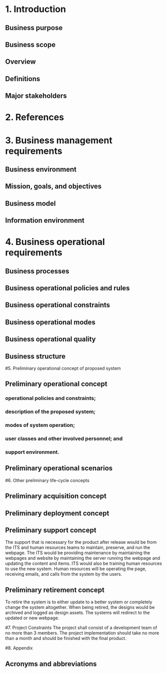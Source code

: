 # 1. Introduction
## Business purpose

## Business scope

## Overview

## Definitions 

## Major stakeholders 

# 2. References

# 3. Business management requirements
## Business environment

## Mission, goals, and objectives

## Business model

## Information environment

# 4. Business operational requirements
## Business processes

## Business operational policies and rules

## Business operational constraints

## Business operational modes

## Business operational quality

## Business structure

#5. Preliminary operational concept of proposed system

## Preliminary operational concept

### operational policies and constraints;

### description of the proposed system;

### modes of system operation;

### user classes and other involved personnel; and

### support environment.

## Preliminary operational scenarios

#6. Other preliminary life-cycle concepts

## Preliminary acquisition concept

## Preliminary deployment concept

## Preliminary support concept
The support that is necessary for the product after release would be from the ITS and human resources teams to maintain, preserve, and run the webpage. The ITS would be providing maintenance by maintaining the webpages and website by maintaining the server running the webpage and updating the content and items. ITS would also be training human resources to use the new system. Human resources will be operating the page, receiving emails, and calls from the system by the users. 

## Preliminary retirement concept
To retire the system is to either update to a better system or completely change the system altogether. When being retired, the designs would be archived and logged as design assets. The systems will redirect to the updated or new webpage.

#7. Project Constraints
The project shall consist of a development team of no more than 3 members. The project implementation should take no more than a month and should be finished with the final product. 

#8. Appendix

## Acronyms and abbreviations

